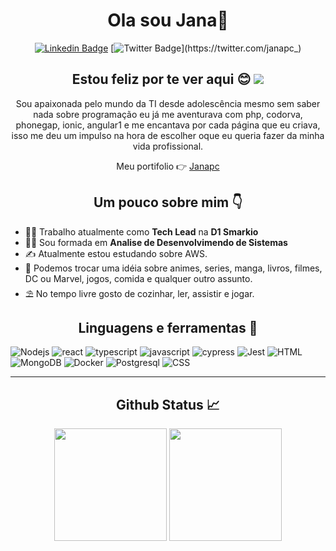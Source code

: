 
<div align="center" style="margin:20px 0px;">

# Ola sou Jana👋

[![Linkedin Badge](https://img.shields.io/badge/LinkedIn-0077B5?style=for-the-badge&logo=linkedin&logoColor=white&link=https://www.linkedin.com/in/janaina-pedrina/)](https://www.linkedin.com/in/janaina-pedrina/)
[![Twitter Badge](https://img.shields.io/badge/Twitter-1DA1F2?style=for-the-badge&logo=twitter&logoColor=white&link=https://twitter.com/janapc_)](https://twitter.com/janapc_)

</div>

<div align="center" style="margin:10px 0px;">

## Estou feliz por te ver aqui :blush: ![](https://visitor-badge.laobi.icu/badge?page_id=janapc)

Sou apaixonada pelo mundo da TI desde adolescência mesmo sem saber nada sobre programação eu já me aventurava com php, codorva, phonegap, ionic, angular1 e me encantava por cada página que eu criava, isso me deu um impulso na hora de escolher oque eu queria fazer da minha vida profissional.

Meu portifolio 👉 [Janapc](https://janapc-nextjs.vercel.app/)

</div>

<div align="center" style="margin:10px 0px;">

## Um pouco sobre mim :point_down:
</div>
  
- 👩‍💻 Trabalho atualmente como **Tech Lead** na **D1 Smarkio**
- 👩‍🎓	Sou formada em **Analise de Desenvolvimendo de Sistemas**
- ✍️ Atualmente estou estudando sobre AWS.
- 💬 Podemos trocar uma idéia sobre animes, series, manga, livros, filmes, DC ou Marvel, jogos, comida e qualquer outro assunto.
- ⛱ No tempo livre gosto de cozinhar, ler, assistir e jogar.

<div align="center" style="margin:10px 0px;">

## Linguagens e ferramentas :wrench:
</div>

![Nodejs](https://img.shields.io/badge/Node.js-339933?style=for-the-badge&logo=nodedotjs&logoColor=white)
![react](https://img.shields.io/badge/React-20232A?style=for-the-badge&logo=react&logoColor=61DAFB)
![typescript](https://img.shields.io/badge/TypeScript-007ACC?style=for-the-badge&logo=typescript&logoColor=white)
![javascript](https://img.shields.io/badge/JavaScript-323330?style=for-the-badge&logo=javascript&logoColor=F7DF1E)
![cypress](https://img.shields.io/badge/Cypress-17202C?style=for-the-badge&logo=cypress&logoColor=white)
![Jest](https://img.shields.io/badge/Jest-C21325?style=for-the-badge&logo=jest&logoColor=white)
![HTML](https://img.shields.io/badge/HTML5-E34F26?style=for-the-badge&logo=html5&logoColor=white)
![MongoDB](https://img.shields.io/badge/MongoDB-4EA94B?style=for-the-badge&logo=mongodb&logoColor=white)
![Docker](https://img.shields.io/badge/docker-%230db7ed.svg?style=for-the-badge&logo=docker&logoColor=white)
![Postgresql](https://img.shields.io/badge/PostgreSQL-316192?style=for-the-badge&logo=postgresql&logoColor=white)
![CSS](https://img.shields.io/badge/CSS3-1572B6?style=for-the-badge&logo=css3&logoColor=white)

---
<div align="center" style="margin:10px 0px;">

## Github Status :chart_with_upwards_trend:
</div>

<div align="center" style="margin:10px 0px;">
  <img height="180em" src="https://github-readme-stats.vercel.app/api?username=janapc&show_icons=true&hide_border=true&&count_private=true&include_all_commits=true" />
  <img height="180em" src="https://github-readme-stats.vercel.app/api/top-langs/?username=janapc&exclude_repo=KNN-Image-Classification&show_icons=true&hide_border=true&layout=compact&langs_count=8"/>
</div>

